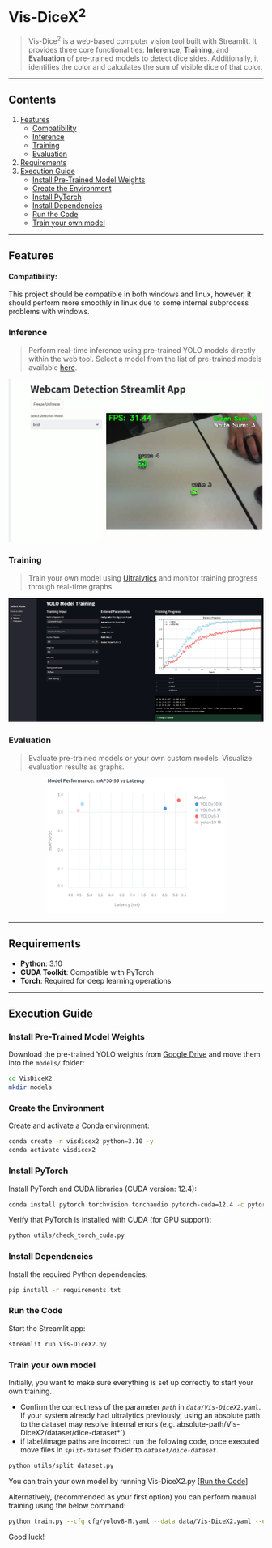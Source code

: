 # Vis-DiceX<sup>2</sup>
> Vis-Dice<sup>2</sup> is a web-based computer vision tool built with Streamlit. It provides three core functionalities: **Inference**, **Training**, and **Evaluation** of pre-trained models to detect dice sides. Additionally, it identifies the color and calculates the sum of visible dice of that color.

---

## Contents
1. [Features](#features)
   - [Compatibility](#compatibility)
   - [Inference](#inference)
   - [Training](#training)
   - [Evaluation](#evaluation)
2. [Requirements](#requirements)
3. [Execution Guide](#execution-guide)
   - [Install Pre-Trained Model Weights](#install-pre-trained-model-weights)
   - [Create the Environment](#create-the-environment)
   - [Install PyTorch](#install-pytorch)
   - [Install Dependencies](#install-dependencies)
   - [Run the Code](#run-the-code)
   - [Train your own model](#train-your-own-model)

---

## Features
#### Compatibility:
This project should be compatible in both windows and linux, however, it should perform more smoothly in linux due to some internal subprocess problems with windows.
### Inference
> Perform real-time inference using pre-trained YOLO models directly within the web tool. Select a model from the list of pre-trained models available [here](https://drive.google.com/drive/folders/14hduF6_zP0yVD9t2IzsBDQ6UFfifeM7M?usp=sharing).

![Inference Feature](figures/InferenceFunction.jpeg)

### Training
> Train your own model using [Ultralytics](https://github.com/ultralytics) and monitor training progress through real-time graphs.

![Training Feature](figures/TrainingFunction.png)

### Evaluation
> Evaluate pre-trained models or your own custom models. Visualize evaluation results as graphs.

<div align="center">
    <img src="figures/Model-EvaluationResults.png" alt="Evaluation Feature" width="350">
</div>

---

## Requirements

- **Python**: 3.10
- **CUDA Toolkit**: Compatible with PyTorch
- **Torch**: Required for deep learning operations

---

## Execution Guide

### Install Pre-Trained Model Weights
Download the pre-trained YOLO weights from [Google Drive](https://drive.google.com/drive/folders/14hduF6_zP0yVD9t2IzsBDQ6UFfifeM7M?usp=sharing) and move them into the `models/` folder:

```bash
cd VisDiceX2
mkdir models
```

### Create the Environment
Create and activate a Conda environment:

```bash
conda create -n visdicex2 python=3.10 -y
conda activate visdicex2
```

### Install PyTorch
Install PyTorch and CUDA libraries (CUDA version: 12.4):

```bash
conda install pytorch torchvision torchaudio pytorch-cuda=12.4 -c pytorch -c nvidia
```

Verify that PyTorch is installed with CUDA (for GPU support):

```bash
python utils/check_torch_cuda.py
```

### Install Dependencies
Install the required Python dependencies:

```bash
pip install -r requirements.txt
```

### Run the Code
Start the Streamlit app:

```bash
streamlit run Vis-DiceX2.py
```

### Train your own model
Initially, you want to make sure everything is set up correctly to start your own training. 
- Confirm the correctness of the parameter *`path`* in *`data/Vis-DiceX2.yaml`*. If your system already had ultralytics previously, using an absolute path to the dataset may resolve internal errors (e.g. absolute-path/Vis-DiceX2/dataset/dice-dataset*`)
- if label/image paths are incorrect run the folowing code, once executed move files in *`split-dataset`* folder to *`dataset/dice-dataset`*.
```bash
python utils/split_dataset.py
```

You can train your own model by running Vis-DiceX2.py [[Run the Code](#run-the-code)]

Alternatively, (recommended as your first option) you can perform manual training using the below command:
```bash
python train.py --cfg cfg/yolov8-M.yaml --data data/Vis-DiceX2.yaml --epochs 150 --imgsz 640 --batch 8 --name MyTrain-yolov8m
```

Good luck!

